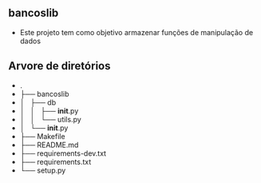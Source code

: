 ## bancoslib

- Este projeto tem como objetivo armazenar funções de manipulação de dados


## Arvore de diretórios

- .
- ├── bancoslib
- │   ├── db
- │   │   ├── __init__.py
- │   │   └── utils.py
- │   └── __init__.py
- ├── Makefile
- ├── README.md
- ├── requirements-dev.txt
- ├── requirements.txt
- └── setup.py
